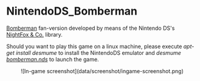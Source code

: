 # NintendoDS_Bomberman

[Bomberman](https://en.wikipedia.org/wiki/Bomberman) fan-version developed by means of the Nintendo DS's [NightFox & Co.](http://www.nightfoxandco.com/) library.

Should you want to play this game on a linux machine, please execute *apt-get install desmume* to install the NintendoDS emulator and *desmume [bomberman.nds](https://github.com/gomezportillo/NintendoDS_Bomberman/blob/master/bomberman.nds)* to launch the game.

<center>
![In-game screenshot](data/screenshot/ingame-screenshot.png)
</center>
